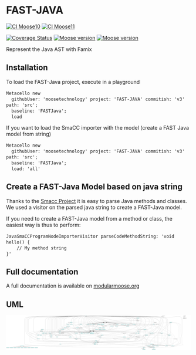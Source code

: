 # FAST-JAVA

[![CI Moose10](https://github.com/moosetechnology/FAST-JAVA/actions/workflows/testAndBuild-moose10.yml/badge.svg)](https://github.com/moosetechnology/FAST-JAVA/actions/workflows/testAndBuild-moose10.yml)
[![CI Moose11](https://github.com/moosetechnology/FAST-JAVA/actions/workflows/testAndBuild-moose11.yml/badge.svg)](https://github.com/moosetechnology/FAST-JAVA/actions/workflows/testAndBuild-moose11.yml)

[![Coverage Status](https://coveralls.io/repos/github/moosetechnology/FAST-JAVA/badge.svg?branch=v3)](https://coveralls.io/github/moosetechnology/FAST-JAVA?branch=v3)
[![Moose version](https://img.shields.io/badge/Moose-10-%23aac9ff.svg)](https://github.com/moosetechnology/Moose)
[![Moose version](https://img.shields.io/badge/Moose-11-%23aac9ff.svg)](https://github.com/moosetechnology/Moose)

Represent the Java AST with Famix

## Installation

To load the FAST-Java project, execute in a playground

```st
Metacello new
  githubUser: 'moosetechnology' project: 'FAST-JAVA' commitish: 'v3' path: 'src';
  baseline: 'FASTJava';
  load
```

If you want to load the SmaCC importer with the model (create a FAST Java model from string)

```st
Metacello new
  githubUser: 'moosetechnology' project: 'FAST-JAVA' commitish: 'v3' path: 'src';
  baseline: 'FASTJava';
  load: 'all'
```

## Create a FAST-Java Model based on java string

Thanks to the [Smacc Project](https://github.com/j-brant/SmaCC) it is easy to parse Java methods and classes.
We used a visitor on the parsed java string to create a FAST-Java model.

If you need to create a FAST-Java model from a method or class, the easiest way is thus to perform:

```st
JavaSmaCCProgramNodeImporterVisitor parseCodeMethodString: 'void hello() {
    // My method string
}'
```

## Full documentation

A full documentation is available on [modularmoose.org](https://modularmoose.org/moose-wiki/Developers/Parsers/FAST-Java.html)

## UML

![meta-model image](https://raw.githubusercontent.com/moosetechnology/FAST-JAVA/v3-doc/fast-java.svg)
